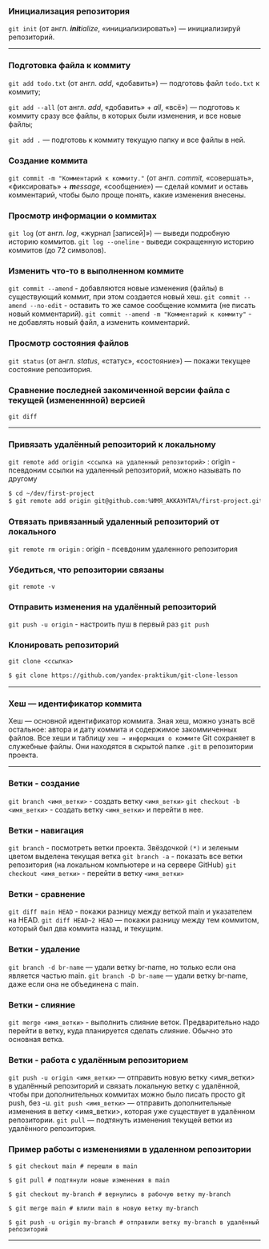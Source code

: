 ### Инициализация репозитория

`git init` (от англ. _**init**ialize_, «инициализировать») — инициализируй репозиторий.

---

### Подготовка файла к коммиту

`git add todo.txt` (от англ. _add_, «добавить») — подготовь файл `todo.txt` к коммиту;

`git add --all` (от англ. _add_, «добавить» + _all_, «всё») — подготовь к коммиту сразу все файлы, в которых были изменения, и все новые файлы;

`git add .` — подготовь к коммиту текущую папку и все файлы в ней.

### Создание коммита

`git commit -m "Комментарий к коммиту."` (от англ. _commit,_ «совершать», «фиксировать» + _**m**essage,_ «сообщение») — сделай коммит и оставь комментарий, чтобы было проще понять, какие изменения внесены.

### Просмотр информации о коммитах

`git log` (от англ. _log_, «журнал [записей]») — выведи подробную историю коммитов.
`git log --oneline` - выведи сокращенную историю коммитов (до 72 символов).

### Изменить что-то в выполненном коммите

`git commit --amend` - добавляются новые изменения (файлы) в существующий коммит, при этом создается новый хеш.
`git commit --amend --no-edit` - оставить то же самое сообщение коммита (не писать новый комментарий).
`git commit --amend -m "Комментарий к коммиту"` - не добавлять новый файл, а изменить комментарий.

### Просмотр состояния файлов

`git status` (от англ. _status_, «статус», «состояние») — покажи текущее состояние репозитория.

### Сравнение последней закомиченной версии файла с текущей (измененнной) версией

`git diff`

---

### Привязать удалённый репозиторий к локальному

`git remote add origin <ссылка на удаленный репозиторий>` : origin - псевдоним ссылки на удаленный репозиторий, можно называть по другому

```bash
$ cd ~/dev/first-project
$ git remote add origin git@github.com:%ИМЯ_АККАУНТА%/first-project.git
```

### Отвязать привязанный удаленный репозиторий от локального

`git remote rm origin` : origin - псевдоним удаленного репозитория

### Убедиться, что репозитории связаны

`git remote -v`

### Отправить изменения на удалённый репозиторий

`git push -u origin` - настроить пуш в первый раз
`git push`

### Клонировать репозиторий 

`git clone <ссылка>`

```bash
$ git clone https://github.com/yandex-praktikum/git-clone-lesson
```

---

### Хеш — идентификатор коммита
Хеш — основной идентификатор коммита. Зная хеш, можно узнать всё остальное: автора и дату коммита и содержимое закоммиченных файлов.
Все хеши и таблицу `хеш → информация о коммите` Git сохраняет в служебные файлы. Они находятся в скрытой папке `.git` в репозитории проекта.

---

### Ветки - создание

`git branch <имя_ветки>` - создать ветку `<имя_ветки>`
`git checkout -b <имя_ветки>` - создать ветку `<имя_ветки>` и перейти в нее.

### Ветки - навигация

`git branch` - посмотреть ветки проекта. Звёздочкой `(*)` и зеленым цветом выделена текущая ветка
`git branch -a` - показать все ветки репозитория (на локальном компьютере и на сервере GitHub)
`git checkout <имя_ветки>` - перейти в ветку `<имя_ветки>`

### Ветки - сравнение

`git diff main HEAD` - покажи разницу между веткой main и указателем на HEAD.
`git diff HEAD~2 HEAD` — покажи разницу между тем коммитом, который был два коммита назад, и текущим.

### Ветки - удаление

`git branch -d br-name` — удали ветку br-name, но только если она является частью main.
`git branch -D br-name` — удали ветку br-name, даже если она не объединена с main.

### Ветки - слияние

`git merge <имя_ветки>` - выполнить слияние веток. Предварительно надо перейти в ветку, куда планируется сделать слияние. Обычно это основная ветка.

### Ветки - работа с удалённым репозиторием

`git push -u origin <имя_ветки>` — отправить новую ветку <имя_ветки> в удалённый репозиторий и связать локальную ветку с удалённой, чтобы при дополнительных коммитах можно было писать просто git push, без -u.
`git push <имя_ветки>` — отправить дополнительные изменения в ветку <имя_ветки>, которая уже существует в удалённом репозитории.
`git pull` — подтянуть изменения текущей ветки из удалённого репозитория.

### Пример работы с изменениями в удаленном репозитории 
`$ git checkout main # перешли в main`

`$ git pull # подтянули новые изменения в main`

`$ git checkout my-branch # вернулись в рабочую ветку my-branch`

`$ git merge main # влили main в новую ветку my-branch`

`$ git push -u origin my-branch # отправили ветку my-branch в удалённый репозиторий`

---


